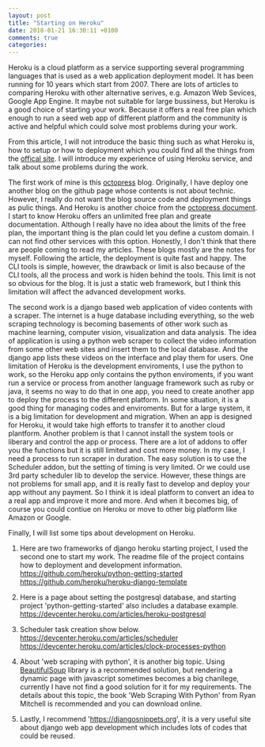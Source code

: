```yaml
---
layout: post
title: "Starting on Heroku"
date: 2018-01-21 16:30:11 +0100
comments: true
categories:
---
```

Heroku is a cloud platform as a service supporting several programming languages that is used as a web application deployment model. It has been running for 10 years which start from 2007. There are lots of articles to comparing Heroku with other alternative serives, e.g. Amazon Web Sevices, Google App Engine. It maybe not suitable for large bussiness, but Heroku is a good choice of starting your work. Because it offers a real free plan which enough to run a seed web app of different platform and the community is active and helpful which could solve most problems during your work.
<!-- more -->
From this article, I will not introduce the basic thing such as what Heroku is, how to setup or how to deployment which you could find all the things from the [offical site](https://devcenter.heroku.com/). I will introduce my experience of using Heroku service, and talk about some problems during the work.

The first work of mine is this [octopress](http://octopress.org/) blog. Originally, I have deploy one another blog on the github page whose contents is not about technic. However, I really do not want the blog source code and deployment things as pulic things. And Heroku is another choice from the [octopress document](http://octopress.org/docs/deploying/heroku/). I start to know Heroku offers an unlimited free plan and greate documentation. Although I really have no idea about the limits of the free plan, the important thing is the plan could let you define a custom domain. I can not find other services with this option. Honestly, I don't think that there are people coming to read my articles. These blogs mostly are the notes for myself. Following the article, the deployment is quite fast and happy. The CLI tools is simple, however, the drawback or limit is also because of the CLI tools, all the process and work is hiden behind the tools. This limit is not so obvious for the blog. It is just a static web framework, but I think this limitation will affect the advanced development works.

The second work is a django based web application of video contents with a scraper. The internet is a huge database including everything, so the web scraping technology is becoming basements of other work such as machine learning, computer vision, visualization and data analysis. The idea of application is using a python web scraper to collect the video information from some other web sites and insert them to the local database. And the django app lists these videos on the interface and play them for users. One limitation of Heroku is the development enviroments, I use the python to work, so the Heroku app only contains the python enviroments, if you want run a service or process from another language framework such as ruby or java, it seems no way to do that in one app, you need to create another app to deploy the process to the different platform. In some situation, it is a good thing for managing codes and enviroments. But for a large system, it is a big limitation for development and migration. When an app is designed for Heroku, it would take high efforts to transfer it to another cloud plantform. Another problem is that I cannot install the system tools or liberary and control the app or process. There are a lot of addons to offer you the functions but it is still limited and cost more money. In my case, I need a process to run scraper in duration. The easy solution is to use the Scheduler addon, but the setting of timing is very limited. Or we could use 3rd party scheduler lib to develop the service. However, these things are not problems for small app, and it is really fast to develop and deploy your app without any payment. So I think it is ideal platform to convert an idea to a real app and improve
it more and more. And when it becomes big, of course you could contiue on Heroku or move to other big platform like Amazon or Google.

Finally, I will list some tips about development on Heroku.

1. Here are two frameworks of django heroku starting project, I used the second one to start my work. The readme file of the project contains how to deployment and development information.<br />
https://github.com/heroku/python-getting-started<br />
https://github.com/heroku/heroku-django-template

2. Here is a page about setting the postgresql database, and starting project 'python-getting-started' also includes a database example.<br />
https://devcenter.heroku.com/articles/heroku-postgresql

3. Scheduler task creation show below.<br />
https://devcenter.heroku.com/articles/scheduler<br />
https://devcenter.heroku.com/articles/clock-processes-python

4. About 'web scraping with python', it is another big topic. Using [BeautifulSoup](https://www.crummy.com/software/BeautifulSoup/) library is a recommended solution, but rendering a dynamic page with javascript sometimes becomes a big chanllege, currently I have not find a good solution for it for my requirements. The details about this topic, the book 'Web Scraping With Python' from Ryan Mitchell is recommended and you can download online.

5. Lastly, I recommend 'https://djangosnippets.org', it is a very useful site about django web app development which includes lots of codes that could be reused.
